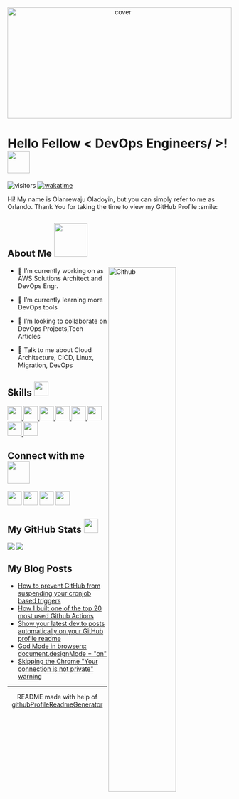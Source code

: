 
<div align="center">
<img width="100%" height = "250px" src="https://raw.githubusercontent.com/ooolado/githubProfileReadmeGenerator/main/banners/banner9.gif" alt="cover" />
</div>

<h1> Hello Fellow < DevOps Engineers/ >! <img src = "https://raw.githubusercontent.com/MartinHeinz/MartinHeinz/master/wave.gif" width = 50px height=50px> </h1>
<p align='center'>

![visitors](https://visitor-badge.glitch.me/badge?page_id=ooolado.ooolado)
[![wakatime](https://wakatime.com/badge/user/a7f49ac0-396b-43df-bdbd-01099e48c983.svg)](https://wakatime.com/@a7f49ac0-396b-43df-bdbd-01099e48c983)

</p>
<div size='20px'> Hi! My name is Olanrewaju Oladoyin, but you can simply refer to me as Orlando. Thank You for taking the time to view my GitHub Profile :smile: 
</div>

<h2> About Me <img src = "https://media0.giphy.com/media/KDDpcKigbfFpnejZs6/giphy.gif?cid=ecf05e47oy6f4zjs8g1qoiystc56cu7r9tb8a1fe76e05oty&rid=giphy.gif" width = 75px height=75px></h2>

<img width="55%" align="right" alt="Github" src="https://raw.githubusercontent.com/onimur/.github/master/.resources/git-header.svg" />


- 🔭 I’m currently working on as AWS Solutions Architect and DevOps Engr.

- 🌱 I’m currently learning more DevOps tools 

- 👯 I’m looking to collaborate on DevOps Projects,Tech Articles 

- 💬 Talk to me about Cloud Architecture, CICD, Linux, Migration, DevOps 

<h2> Skills <img src = "https://media2.giphy.com/media/QssGEmpkyEOhBCb7e1/giphy.gif?cid=ecf05e47a0n3gi1bfqntqmob8g9aid1oyj2wr3ds3mg700bl&rid=giphy.gif" width = 32px height=32px> </h2>
<a href= https://github.com/ooolado?tab=repositories&q=&type=&language=python&sort= > <img width ='32px' src ='https://raw.githubusercontent.com/ooolado/githubAboutMeGenerator/main/icons/python.svg'> </a>
<a href= https://github.com/ooolado?tab=repositories&q=&type=&language=reactjs&sort= > <img width ='32px' src ='https://raw.githubusercontent.com/ooolado/githubAboutMeGenerator/main/icons/reactjs.svg'> </a>
<a href= https://github.com/ooolado?tab=repositories&q=&type=&language=javascript&sort= > <img width ='32px' src ='https://raw.githubusercontent.com/ooolado/githubAboutMeGenerator/main/icons/javascript.svg'> </a>
<a href= https://github.com/ooolado?tab=repositories&q=&type=&language=scikit&sort= > <img width ='32px' src ='https://raw.githubusercontent.com/ooolado/githubAboutMeGenerator/main/icons/scikit.svg'> </a>
<a href= https://github.com/ooolado?tab=repositories&q=&type=&language=c&sort= > <img width ='32px' src ='https://raw.githubusercontent.com/ooolado/githubAboutMeGenerator/main/icons/c.svg'> </a>
<a href= https://github.com/ooolado?tab=repositories&q=&type=&language=cpp&sort= > <img width ='32px' src ='https://raw.githubusercontent.com/ooolado/githubAboutMeGenerator/main/icons/cpp.svg'> </a>
<a href= https://github.com/ooolado?tab=repositories&q=&type=&language=sqlite&sort= > <img width ='32px' src ='https://raw.githubusercontent.com/ooolado/githubAboutMeGenerator/main/icons/sqlite.svg'> </a>
<a href= https://github.com/ooolado?tab=repositories&q=&type=&language=pytorch&sort= > <img width ='32px' src ='https://raw.githubusercontent.com/ooolado/githubAboutMeGenerator/main/icons/pytorch.svg'> </a>



<h2> Connect with me <img src='https://raw.githubusercontent.com/ooolado/githubProfileReadmeGenerator/main/gifs/handShake.gif' width="50px" height=50px> </h2>
<a href = 'https://linktr.ee/oooladoyin'> <img width = '32px' align= 'center' src="https://raw.githubusercontent.com/ooolado/githubAboutMeGenerator/main/icons/portfolio.png"/></a>  
<a href = 'https://www.linkedin.com/in/olanrewaju-oladoyin/'> <img width = '32px' align= 'center' src="https://raw.githubusercontent.com/ooolado/githubAboutMeGenerator/main/icons/linked-in-alt.svg"/></a>
<a href = 'https://twitter.com/engr_orlando_donporosky'> <img width = '32px' align= 'center' src="https://raw.githubusercontent.com/ooolado/githubAboutMeGenerator/main/icons/twitter.svg"/></a> 
<a href = 'https://github.com/ooolado'> <img width = '32px' align= 'center' src="https://raw.githubusercontent.com/ooolado/githubAboutMeGenerator/main/icons/github.svg"/></a> 

<br>


<h2> My GitHub Stats <img src='https://media1.giphy.com/media/du3J3cXyzhj75IOgvA/giphy.gif?cid=ecf05e47x2g034i9pzwtzzsd3xgg2w9nr94t4tflbbgo3008&rid=giphy.gif' width='32px' height=32px> </h2>

<a href="https://github.com/ooolado/github-readme-stats">
<img align="left" src="https://github-readme-stats.vercel.app/api?username=ooolado&count_private=true&show_icons=true&theme=default" />
</a>
<a href="https://github.com/ooolado/convoychat">
<img align="center" src="https://github-readme-stats.vercel.app/api/top-langs/?username=ooolado&theme=default" />
</a>

<h2> My Blog Posts </h2>

<!-- BLOG-POST-LIST:START -->
- [How to prevent GitHub from suspending your cronjob based triggers](https://dev.to/gautamkrishnar/how-to-prevent-github-from-suspending-your-cronjob-based-triggers-knf)
- [How I built one of the top 20 most used Github Actions](https://www.gautamkrishnar.com/how-i-built-one-of-the-top-20-most-used-github-actions/)
- [Show your latest dev.to posts automatically on your GitHub profile readme](https://dev.to/gautamkrishnar/show-your-latest-dev-to-posts-automatically-in-your-github-profile-readme-3nk8)
- [God Mode in browsers: document.designMode = &quot;on&quot;](https://dev.to/gautamkrishnar/god-mode-in-browsers-document-designmode-on-2pmo)
- [Skipping the Chrome &quot;Your connection is not private&quot; warning](https://dev.to/gautamkrishnar/quickbits-1-skipping-the-chrome-your-connection-is-not-private-warning-4kp1)
<!-- BLOG-POST-LIST:END -->

<hr>
<footer align='center'>README made with help of <a href='https://github.com/ooolado/githubProfileReadmeGenerator'>githubProfileReadmeGenerator</a> </footer>
